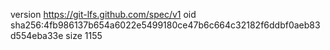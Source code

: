 version https://git-lfs.github.com/spec/v1
oid sha256:4fb986137b654a6022e5499180ce47b6c664c32182f6ddbf0aeb83d554eba33e
size 1155
